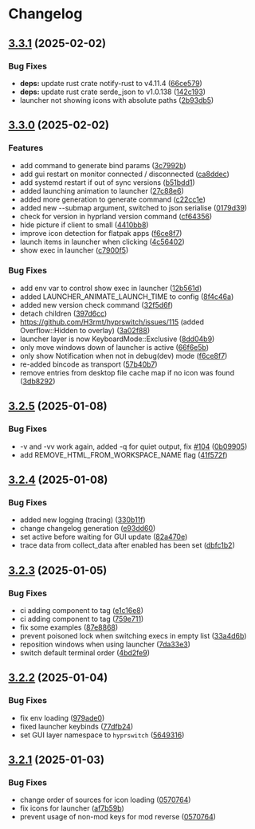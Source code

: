 # Changelog

## [3.3.1](https://github.com/H3rmt/hyprswitch/compare/v3.3.0...v3.3.1) (2025-02-02)


### Bug Fixes

* **deps:** update rust crate notify-rust to v4.11.4 ([66ce579](https://github.com/H3rmt/hyprswitch/commit/66ce579d7eec3c116303faddbc07833d5869e2cf))
* **deps:** update rust crate serde_json to v1.0.138 ([142c193](https://github.com/H3rmt/hyprswitch/commit/142c1934544a46bc06f8d27695515d310a80f113))
* launcher not showing icons with absolute paths ([2b93db5](https://github.com/H3rmt/hyprswitch/commit/2b93db5281f49214defc75f7c513cf4223250545))

## [3.3.0](https://github.com/H3rmt/hyprswitch/compare/v3.2.5...v3.3.0) (2025-02-02)


### Features

* add command to generate bind params ([3c7992b](https://github.com/H3rmt/hyprswitch/commit/3c7992b8f406675469091e5c86c2cab6f118f31b))
* add gui restart on monitor connected / disconnected ([ca8ddec](https://github.com/H3rmt/hyprswitch/commit/ca8ddec353714cc5dede71fcc40d430bf5838ccf))
* add systemd restart if out of sync versions ([b51bdd1](https://github.com/H3rmt/hyprswitch/commit/b51bdd1b07aa9e140bc2cefea5695359768a9c62))
* added launching animation to launcher ([27c88e6](https://github.com/H3rmt/hyprswitch/commit/27c88e671c034b22d5e13a36de4ca23dd1025944))
* added more generation to generate command ([c22cc1e](https://github.com/H3rmt/hyprswitch/commit/c22cc1e14392b8ffcbd0450745539b3c026e9f0c))
* added new --submap argument, switched to json serialise ([0179d39](https://github.com/H3rmt/hyprswitch/commit/0179d39ecd2b2a86fcfc8628d617126d9386ec26))
* check for version in hyprland version command ([cf64356](https://github.com/H3rmt/hyprswitch/commit/cf6435657ee3a217012e98f21cbbfbb6d6df3936))
* hide picture if client to small ([4410bb8](https://github.com/H3rmt/hyprswitch/commit/4410bb80941304be0067b2cf0bcdac8be6ce7f6f))
* improve icon detection for flatpak apps ([f6ce8f7](https://github.com/H3rmt/hyprswitch/commit/f6ce8f7575640fcfe6593645da07e8450714cd3a))
* launch items in launcher when clicking ([4c56402](https://github.com/H3rmt/hyprswitch/commit/4c56402059e20b57604fd186a9d8d6ca0bf40391))
* show exec in launcher ([c7900f5](https://github.com/H3rmt/hyprswitch/commit/c7900f50bf258a81dd14d1800e8cb2f383491150))


### Bug Fixes

* add env var to control show exec in launcher ([12b561d](https://github.com/H3rmt/hyprswitch/commit/12b561d3820c55fe3dd80b6e961901819a68ff5f))
* added LAUNCHER_ANIMATE_LAUNCH_TIME to config ([8f4c46a](https://github.com/H3rmt/hyprswitch/commit/8f4c46a549583c4cfbdcc6551e9264ac685da0a4))
* added new version check command ([32f5d6f](https://github.com/H3rmt/hyprswitch/commit/32f5d6fec4db5616f9765ab170b89f1277682ef4))
* detach children ([397d6cc](https://github.com/H3rmt/hyprswitch/commit/397d6cc0a7cab3093bfa5e03fe79cc7ab049d167))
* https://github.com/H3rmt/hyprswitch/issues/115 (added Overflow::Hidden to overlay) ([3a02f88](https://github.com/H3rmt/hyprswitch/commit/3a02f887b6e6114f5d353c434134dea4cdb2307b))
* launcher layer is now KeyboardMode::Exclusive ([8dd04b9](https://github.com/H3rmt/hyprswitch/commit/8dd04b9d403c42c3f947348845e1d91911c5997e))
* only move windows down of launcher is active ([66f6e5b](https://github.com/H3rmt/hyprswitch/commit/66f6e5bc4303189237cf7403ca64f16e0cc46ced))
* only show Notification when not in debug(dev) mode ([f6ce8f7](https://github.com/H3rmt/hyprswitch/commit/f6ce8f7575640fcfe6593645da07e8450714cd3a))
* re-added bincode as transport ([57b40b7](https://github.com/H3rmt/hyprswitch/commit/57b40b7b887a8367b424ceee987c9b13cbc697ea))
* remove entries from desktop file cache map if no icon was found ([3db8292](https://github.com/H3rmt/hyprswitch/commit/3db8292ac7c587a14ae5fb8a853d956b6332fb2c))

## [3.2.5](https://github.com/H3rmt/hyprswitch/compare/v3.2.4...v3.2.5) (2025-01-08)


### Bug Fixes

* -v and -vv work again, added -q for quiet output, fix [#104](https://github.com/H3rmt/hyprswitch/issues/104) ([0b09905](https://github.com/H3rmt/hyprswitch/commit/0b09905fcba41e1d499aa435b563e81491a14a68))
* add REMOVE_HTML_FROM_WORKSPACE_NAME flag ([41f572f](https://github.com/H3rmt/hyprswitch/commit/41f572f375a1f8bd4fca0657538f594ffa7a07ca))

## [3.2.4](https://github.com/H3rmt/hyprswitch/compare/v3.2.3...v3.2.4) (2025-01-08)


### Bug Fixes

* added new logging (tracing) ([330b11f](https://github.com/H3rmt/hyprswitch/commit/330b11f854708133ef8b1a1c7113a60cdf4d637a))
* change changelog generation ([e93dd60](https://github.com/H3rmt/hyprswitch/commit/e93dd602073b7df1e2250c18af249ea840eda789))
* set active before waiting for GUI update ([82a470e](https://github.com/H3rmt/hyprswitch/commit/82a470eb9abc30228c870468260f1976671ae108))
* trace data from collect_data after enabled has been set ([dbfc1b2](https://github.com/H3rmt/hyprswitch/commit/dbfc1b211024854c72597a1dee576dc14965f7d0))

## [3.2.3](https://github.com/H3rmt/hyprswitch/compare/v3.2.2...v3.2.3) (2025-01-05)


### Bug Fixes

* ci adding component to tag ([e1c16e8](https://github.com/H3rmt/hyprswitch/commit/e1c16e802f4eaae7eb96485e64f9ee8502974e75))
* ci adding component to tag ([759e711](https://github.com/H3rmt/hyprswitch/commit/759e7111a1f80ecaae96e4b29d21f85d2f346282))
* fix some examples ([87e8868](https://github.com/H3rmt/hyprswitch/commit/87e8868c4336de653c39bbf4af406374b0068b0b))
* prevent poisoned lock when switching execs in empty list ([33a4d6b](https://github.com/H3rmt/hyprswitch/commit/33a4d6b55367122d61f239ebc29ce5dac0634654))
* reposition windows when using launcher ([7da33e3](https://github.com/H3rmt/hyprswitch/commit/7da33e34194fdde08e6696a8bb77999d6ea56a9e))
* switch default terminal order ([4bd2fe9](https://github.com/H3rmt/hyprswitch/commit/4bd2fe9e3cfdc385620f5c62eca8c7e48487a4d1))

## [3.2.2](https://github.com/H3rmt/hyprswitch/compare/v3.2.1...v3.2.2) (2025-01-04)


### Bug Fixes

* fix env loading ([979ade0](https://github.com/H3rmt/hyprswitch/commit/979ade08f72e9e2212966878a8e301f603f8518b))
* fixed launcher keybinds ([77dfb24](https://github.com/H3rmt/hyprswitch/commit/77dfb24fad22ed51e7b5b44c1a03132b6d05592e))
* set GUI layer namespace to `hyprswitch` ([5649316](https://github.com/H3rmt/hyprswitch/commit/5649316f06c305a2766d6922b92d3522516eacff))

## [3.2.1](https://github.com/H3rmt/hyprswitch/compare/v3.2.0...v3.2.1) (2025-01-03)


### Bug Fixes

* change order of sources for icon loading ([0570764](https://github.com/H3rmt/hyprswitch/commit/05707642a0e5638169fbc65c8f5919e1fb14bd9e))
* fix icons for launcher ([af7b59b](https://github.com/H3rmt/hyprswitch/commit/af7b59b94b74e8859d791d564f1bbc731a71b3b2))
* prevent usage of non-mod keys for mod reverse ([0570764](https://github.com/H3rmt/hyprswitch/commit/05707642a0e5638169fbc65c8f5919e1fb14bd9e))
